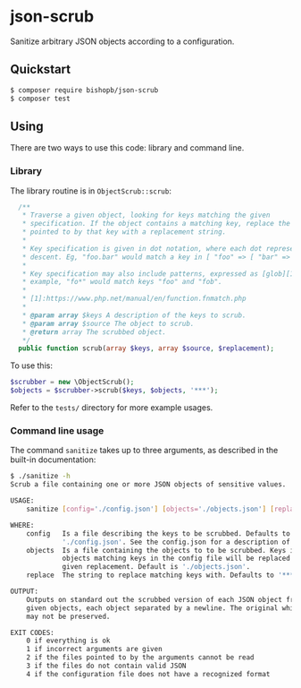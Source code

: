 # json-scrub
Sanitize arbitrary JSON objects according to a configuration.

## Quickstart

```sh
$ composer require bishopb/json-scrub
$ composer test
```

## Using

There are two ways to use this code: library and command line.

### Library

The library routine is in `ObjectScrub::scrub`:

```php
  /**
   * Traverse a given object, looking for keys matching the given
   * specification. If the object contains a matching key, replace the value
   * pointed to by that key with a replacement string.
   *
   * Key specification is given in dot notation, where each dot represents
   * descent. Eg, "foo.bar" would match a key in [ "foo" => [ "bar" => "baz" ] ]
   *
   * Key specification may also include patterns, expressed as [glob][1]. For
   * example, "fo*" would match keys "foo" and "fob".
   *
   * [1]:https://www.php.net/manual/en/function.fnmatch.php
   *
   * @param array $keys A description of the keys to scrub.
   * @param array $source The object to scrub.
   * @return array The scrubbed object.
   */
  public function scrub(array $keys, array $source, $replacement);
```

To use this:

```php
$scrubber = new \ObjectScrub();
$objects = $scrubber->scrub($keys, $objects, '***');
```

Refer to the `tests/` directory for more example usages.

### Command line usage

The command `sanitize` takes up to three arguments, as described in the built-in
documentation:

```sh
$ ./sanitize -h
Scrub a file containing one or more JSON objects of sensitive values.

USAGE:
    sanitize [config='./config.json'] [objects='./objects.json'] [replace='***']

WHERE:
    config   Is a file describing the keys to be scrubbed. Defaults to
             './config.json'. See the config.json for a description of the file.
    objects  Is a file containing the objects to to be scrubbed. Keys in those
             objects matching keys in the config file will be replaced with the
             given replacement. Default is './objects.json'.
    replace  The string to replace matching keys with. Defaults to '***'.

OUTPUT:
    Outputs on standard out the scrubbed version of each JSON object from the
    given objects, each object separated by a newline. The original white space
    may not be preserved.

EXIT CODES:
    0 if everything is ok
    1 if incorrect arguments are given
    2 if the files pointed to by the arguments cannot be read
    3 if the files do not contain valid JSON
    4 if the configuration file does not have a recognized format
```
